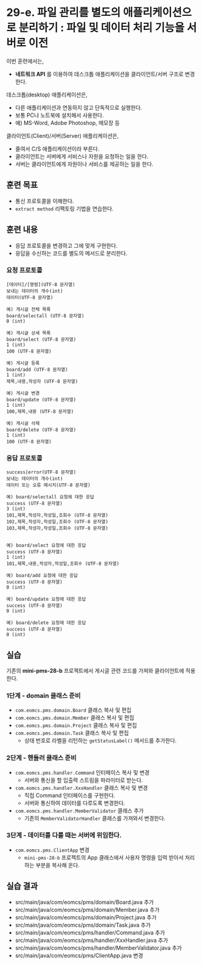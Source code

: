 # 29-e. 파일 관리를 별도의 애플리케이션으로 분리하기 :  파일 및 데이터 처리 기능을 서버로 이전
이번 훈련에서는,
- **네트워크 API** 를 이용하여 데스크톱 애플리케이션을 클라이언트/서버 구조로 변경한다.

데스크톱(desktop) 애플리케이션은,
- 다른 애플리케이션과 연동하지 않고 단독적으로 실행한다.
- 보통 PC나 노트북에 설치해서 사용한다.
- 예) MS-Word, Adobe Photoshop, 메모장 등

클라이언트(Client)/서버(Server) 애플리케이션은,
- 줄여서 C/S 애플리케이션이라 부른다.
- 클라이언트는 서버에게 서비스나 자원을 요청하는 일을 한다.
- 서버는 클라이언트에게 자원이나 서비스를 제공하는 일을 한다.

## 훈련 목표
- 통신 프로토콜을 이해한다.
- `extract method` 리팩토링 기법을 연습한다.

## 훈련 내용
- 응답 프로토콜을 변경하고 그에 맞게 구현한다.
- 응답을 수신하는 코드를 별도의 메서드로 분리한다.

### 요청 프로토콜

```
[데이터]/[명령](UTF-8 문자열)
보내는 데이터의 개수(int)
데이터(UTF-8 문자열)

예) 게시글 전체 목록 
board/selectall (UTF-8 문자열)
0 (int)

예) 게시글 상세 목록
board/select (UTF-8 문자열)
1 (int)
100 (UTF-8 문자열)

예) 게시글 등록
board/add (UTF-8 문자열)
1 (int)
제목,내용,작성자 (UTF-8 문자열)

예) 게시글 변경
board/update (UTF-8 문자열)
1 (int)
100,제목,내용 (UTF-8 문자열)

예) 게시글 삭제
board/delete (UTF-8 문자열)
1 (int)
100 (UTF-8 문자열)
```

### 응답 프로토콜

```
success|error(UTF-8 문자열)
보내는 데이터의 개수(int)
데이터 또는 오류 메시지(UTF-8 문자열)

예) board/selectall 요청에 대한 응답
success (UTF-8 문자열)
3 (int)
101,제목,작성자,작성일,조회수 (UTF-8 문자열)
102,제목,작성자,작성일,조회수 (UTF-8 문자열)
103,제목,작성자,작성일,조회수 (UTF-8 문자열)


예) board/select 요청에 대한 응답
success (UTF-8 문자열)
1 (int)
101,제목,내용,작성자,작성일,조회수 (UTF-8 문자열)

예) board/add 요청에 대한 응답
success (UTF-8 문자열)
0 (int)

예) board/update 요청에 대한 응답
success (UTF-8 문자열)
0 (int)

예) board/delete 요청에 대한 응답
success (UTF-8 문자열)
0 (int)
```

## 실습

기존의 **mini-pms-28-b** 프로젝트에서 게시글 관련 코드를 가져와 클라이언트에 적용한다.

### 1단계 - domain 클래스 준비

- `com.eomcs.pms.domain.Board` 클래스 복사 및 편집
- `com.eomcs.pms.domain.Member` 클래스 복사 및 편집
- `com.eomcs.pms.domain.Project` 클래스 복사 및 편집
- `com.eomcs.pms.domain.Task` 클래스 복사 및 편집
    - 상태 번호로 라벨을 리턴하는 `getStatusLabel()` 메서드를 추가한다.

### 2단계 - 핸들러 클래스 준비

- `com.eomcs.pms.handler.Command` 인터페이스 복사 및 변경
    - 서버와 통신을 할 입출력 스트림을 파라미터로 받는다.
- `com.eomcs.pms.handler.XxxHandler` 클래스 복사 및 변경
    - 직접 Command 인터페이스를 구현한다.
    - 서버와 통신하여 데이터를 다루도록 변경한다.
- `com.eomcs.pms.handler.MemberValidator` 클래스 추가
    - 기존의 `MemberValidatorHandler` 클래스를 가져와서 변경한다.

### 3단계 - 데이터를 다룰 때는 서버에 위임한다.

- `com.eomcs.pms.ClientApp` 변경
    - `mini-pms-28-b` 프로젝트의 App 클래스에서 사용자 명령을 입력 받아서 처리하는 부분을 복사해 온다.

    
## 실습 결과

- src/main/java/com/eomcs/pms/domain/Board.java 추가
- src/main/java/com/eomcs/pms/domain/Member.java 추가
- src/main/java/com/eomcs/pms/domain/Project.java 추가
- src/main/java/com/eomcs/pms/domain/Task.java 추가
- src/main/java/com/eomcs/pms/handler/Command.java 추가
- src/main/java/com/eomcs/pms/handler/XxxHandler.java 추가
- src/main/java/com/eomcs/pms/handler/MemberValidator.java 추가
- src/main/java/com/eomcs/pms/ClientApp.java 변경
